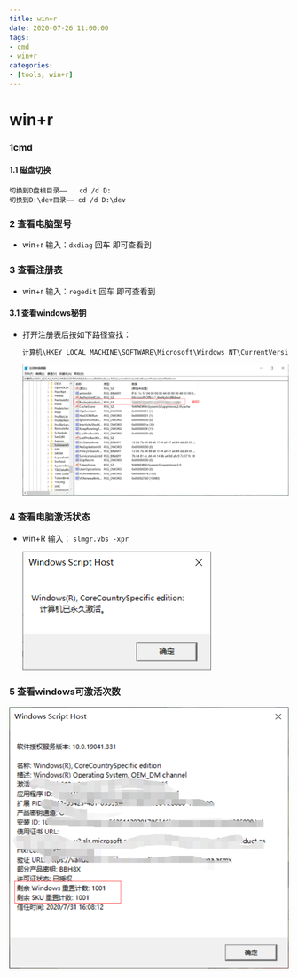 ```yaml
---
title: win+r
date: 2020-07-26 11:00:00
tags:
- cmd
- win+r
categories:
- [tools, win+r]
---
```

# win+r

###  1cmd

#### 1.1 磁盘切换

```
切换到D盘根目录——   cd /d D:
切换到D:\dev目录—— cd /d D:\dev
```

###  2 查看电脑型号

* win+r   输入：`dxdiag` 回车  即可查看到

###  3  查看注册表

* win+r   输入：`regedit` 回车  即可查看到

####  3.1 查看windows秘钥

* 打开注册表后按如下路径查找：

  ```js
  计算机\HKEY_LOCAL_MACHINE\SOFTWARE\Microsoft\Windows NT\CurrentVersion\SoftwareProtectionPlatform
  ```

  ![image-20200803142919146](cmd/image-20200803142919146.png)

###  4 查看电脑激活状态

* win+R 输入： `slmgr.vbs -xpr`

  ![image-20200803143246054](cmd/image-20200803143246054.png)



###  5 查看windows可激活次数

![image-20200803143405809](cmd/image-20200803143405809.png)